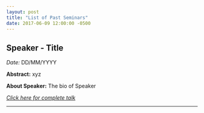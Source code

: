 ```yaml
---
layout: post
title: "List of Past Seminars"
date: 2017-06-09 12:00:00 -0500
---
```



Speaker - Title
--
*Date:* DD/MM/YYYY

**Abstract:**
xyz

**About Speaker:**
The bio of Speaker

<a href="https://www.youtube.com/c/ComNetsBremen/playlists" target="_blank">*Click here for complete talk*</a>


---
